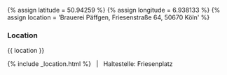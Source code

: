 {% assign latitude = 50.94259 %}
{% assign longitude = 6.938133 %}
{% assign location = 'Brauerei Päffgen, Friesenstraße 64, 50670 Köln' %}

<h3>Location</h3>
<p>{{ location }}</p>
{% include _location.html %}
&nbsp; | &nbsp; Haltestelle: Friesenplatz
